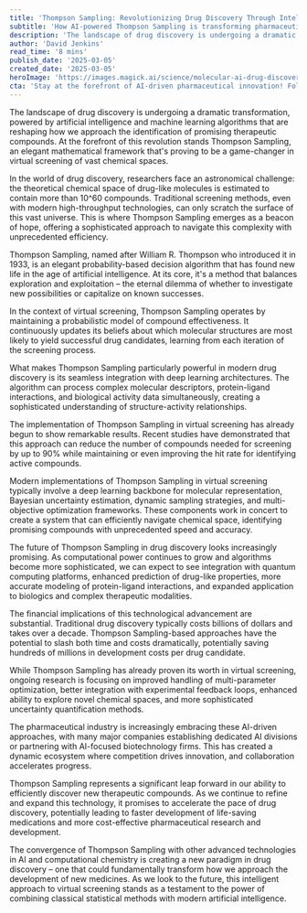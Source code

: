 ```yaml
---
title: 'Thompson Sampling: Revolutionizing Drug Discovery Through Intelligent Virtual Screening'
subtitle: 'How AI-powered Thompson Sampling is transforming pharmaceutical research'
description: 'The landscape of drug discovery is undergoing a dramatic transformation, powered by artificial intelligence and machine learning algorithms that are reshaping how we approach the identification of promising therapeutic compounds. At the forefront of this revolution stands Thompson Sampling, an elegant mathematical framework that is proving to be a game-changer in virtual screening of vast chemical spaces.'
author: 'David Jenkins'
read_time: '8 mins'
publish_date: '2025-03-05'
created_date: '2025-03-05'
heroImage: 'https://images.magick.ai/science/molecular-ai-drug-discovery.jpg'
cta: 'Stay at the forefront of AI-driven pharmaceutical innovation! Follow us on LinkedIn for the latest updates on Thompson Sampling and breakthrough developments in drug discovery technology.'
---
```


The landscape of drug discovery is undergoing a dramatic transformation, powered by artificial intelligence and machine learning algorithms that are reshaping how we approach the identification of promising therapeutic compounds. At the forefront of this revolution stands Thompson Sampling, an elegant mathematical framework that's proving to be a game-changer in virtual screening of vast chemical spaces.

In the world of drug discovery, researchers face an astronomical challenge: the theoretical chemical space of drug-like molecules is estimated to contain more than 10^60 compounds. Traditional screening methods, even with modern high-throughput technologies, can only scratch the surface of this vast universe. This is where Thompson Sampling emerges as a beacon of hope, offering a sophisticated approach to navigate this complexity with unprecedented efficiency.

Thompson Sampling, named after William R. Thompson who introduced it in 1933, is an elegant probability-based decision algorithm that has found new life in the age of artificial intelligence. At its core, it's a method that balances exploration and exploitation – the eternal dilemma of whether to investigate new possibilities or capitalize on known successes.

In the context of virtual screening, Thompson Sampling operates by maintaining a probabilistic model of compound effectiveness. It continuously updates its beliefs about which molecular structures are most likely to yield successful drug candidates, learning from each iteration of the screening process.

What makes Thompson Sampling particularly powerful in modern drug discovery is its seamless integration with deep learning architectures. The algorithm can process complex molecular descriptors, protein-ligand interactions, and biological activity data simultaneously, creating a sophisticated understanding of structure-activity relationships.

The implementation of Thompson Sampling in virtual screening has already begun to show remarkable results. Recent studies have demonstrated that this approach can reduce the number of compounds needed for screening by up to 90% while maintaining or even improving the hit rate for identifying active compounds.

Modern implementations of Thompson Sampling in virtual screening typically involve a deep learning backbone for molecular representation, Bayesian uncertainty estimation, dynamic sampling strategies, and multi-objective optimization frameworks. These components work in concert to create a system that can efficiently navigate chemical space, identifying promising compounds with unprecedented speed and accuracy.

The future of Thompson Sampling in drug discovery looks increasingly promising. As computational power continues to grow and algorithms become more sophisticated, we can expect to see integration with quantum computing platforms, enhanced prediction of drug-like properties, more accurate modeling of protein-ligand interactions, and expanded application to biologics and complex therapeutic modalities.

The financial implications of this technological advancement are substantial. Traditional drug discovery typically costs billions of dollars and takes over a decade. Thompson Sampling-based approaches have the potential to slash both time and costs dramatically, potentially saving hundreds of millions in development costs per drug candidate.

While Thompson Sampling has already proven its worth in virtual screening, ongoing research is focusing on improved handling of multi-parameter optimization, better integration with experimental feedback loops, enhanced ability to explore novel chemical spaces, and more sophisticated uncertainty quantification methods.

The pharmaceutical industry is increasingly embracing these AI-driven approaches, with many major companies establishing dedicated AI divisions or partnering with AI-focused biotechnology firms. This has created a dynamic ecosystem where competition drives innovation, and collaboration accelerates progress.

Thompson Sampling represents a significant leap forward in our ability to efficiently discover new therapeutic compounds. As we continue to refine and expand this technology, it promises to accelerate the pace of drug discovery, potentially leading to faster development of life-saving medications and more cost-effective pharmaceutical research and development.

The convergence of Thompson Sampling with other advanced technologies in AI and computational chemistry is creating a new paradigm in drug discovery – one that could fundamentally transform how we approach the development of new medicines. As we look to the future, this intelligent approach to virtual screening stands as a testament to the power of combining classical statistical methods with modern artificial intelligence.
